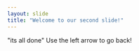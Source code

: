 ```yaml
---
layout: slide
title: "Welcome to our second slide!"
---
```

"its all done"
Use the left arrow to go back!
